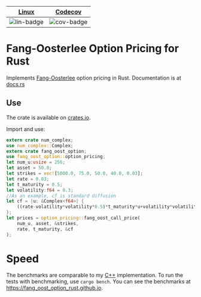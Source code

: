 | [Linux][lin-link] |  [Codecov][cov-link]  |
| :---------------: | :-------------------: |
| ![lin-badge]      | ![cov-badge]          |

[lin-badge]: https://travis-ci.org/phillyfan1138/fang_oost_option_rust.svg?branch=master "Travis build status"
[lin-link]:  https://travis-ci.org/phillyfan1138/fang_oost_option_rust "Travis build status"
[cov-badge]: https://codecov.io/gh/phillyfan1138/fang_oost_option_rust/branch/master/graph/badge.svg
[cov-link]:  https://codecov.io/gh/phillyfan1138/fang_oost_option_rust

# Fang-Oosterlee Option Pricing for Rust

Implements [Fang-Oosterlee](https://mpra.ub.uni-muenchen.de/8914/4/MPRA_paper_8914.pdf) option pricing in Rust.  Documentation is at [docs.rs](https://docs.rs/fang_oost_option/0.21.5/fang_oost_option/)

## Use

The crate is available on [crates.io](https://crates.io/crates/fang_oost_option).

Import and use:

```rust
extern crate num_complex;
use num_complex::Complex;
extern crate fang_oost_option;
use fang_oost_option::option_pricing;
let num_u:usize = 256;
let asset = 50.0;
let strikes = vec![5000.0, 75.0, 50.0, 40.0, 0.03];
let rate = 0.03;
let t_maturity = 0.5;
let volatility:f64 = 0.3; 
//As an example, cf is standard diffusion
let cf = |u: &Complex<f64>| {
    ((rate-volatility*volatility*0.5)*t_maturity*u+volatility*volatility*t_maturity*u*u*0.5).exp()
};
let prices = option_pricing::fang_oost_call_price(
    num_u, asset, &strikes, 
    rate, t_maturity, &cf
);
```


# Speed

The benchmarks are comparable to my [C++](https://github.com/phillyfan1138/FangOost) implementation.  To run the tests with benchmarking, use `cargo bench`.  You can see the benchmarks at https://fang_oost_option_rust.github.io.
